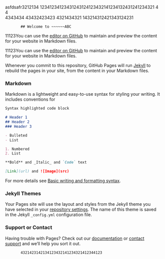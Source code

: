 asfdsafr3212134
12341234123431243124123432141234132431241234321
4  
4  
  4343434
    43432423423
       4321434321
           143214312421343124231
           
           
           ## Welcome to ~~~~~~ABC

11123You can use the [editor on GitHub](https://github.com/yytechplayer/yytechplayer.github.io/edit/main/README.md) to maintain and preview the content for your website in Markdown files.

11123You can use the [editor on GitHub](https://github.com/yytechplayer/yytechplayer.github.io/edit/main/testFile01.md) to maintain and preview the content for your website in Markdown files.

Whenever you commit to this repository, GitHub Pages will run [Jekyll](https://jekyllrb.com/) to rebuild the pages in your site, from the content in your Markdown files.

### Markdown

Markdown is a lightweight and easy-to-use syntax for styling your writing. It includes conventions for

```markdown
Syntax highlighted code block

# Header 1
## Header 2
### Header 3

- Bulleted
- List

1. Numbered
2. List

**Bold** and _Italic_ and `Code` text

[Link](url) and ![Image](src)
```

For more details see [Basic writing and formatting syntax](https://docs.github.com/en/github/writing-on-github/getting-started-with-writing-and-formatting-on-github/basic-writing-and-formatting-syntax).

### Jekyll Themes

Your Pages site will use the layout and styles from the Jekyll theme you have selected in your [repository settings](https://github.com/yytechplayer/yytechplayer.github.io/settings/pages). The name of this theme is saved in the Jekyll `_config.yml` configuration file.

### Support or Contact

Having trouble with Pages? Check out our [documentation](https://docs.github.com/categories/github-pages-basics/) or [contact support](https://support.github.com/contact) and we’ll help you sort it out.
           
           
           
           
           
           
           
           
           
           
           
           
           
           
           
           4321423142134123432141234321412344123
